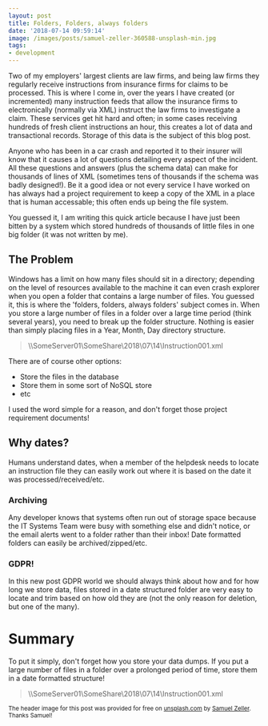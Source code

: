 ```yaml
---
layout: post
title: Folders, Folders, always folders
date: '2018-07-14 09:59:14'
image: /images/posts/samuel-zeller-360588-unsplash-min.jpg
tags:
- development
---
```


Two of my employers' largest clients are law firms, and being law firms they regularly receive instructions from insurance firms for claims to be processed. This is where I come in, over the years I have created (or incremented) many instruction feeds that allow the insurance firms to electronically (normally via XML) instruct the law firms to investigate a claim.  These services get hit hard and often; in some cases receiving hundreds of fresh client instructions an hour, this creates a lot of data and transactional records. Storage of this data is the subject of this blog post.

Anyone who has been in a car crash and reported it to their insurer will know that it causes a lot of questions detailing every aspect of the incident. All these questions and answers (plus the schema data) can make for thousands of lines of XML (sometimes tens of thousands if the schema was badly designed!). Be it a good idea or not every service I have worked on has always had a project requirement to keep a copy of the XML in a place that is human accessable; this often ends up being the file system.

You guessed it, I am writing this quick article because I have just been bitten by a system which stored hundreds of thousands of little files in one big folder (it was not written by me).
<!--more-->
## The Problem
Windows has a limit on how many files should sit in a directory; depending on the level of resources available to the machine it can even crash explorer when you open a folder that contains a large number of files. You guessed it, this is where the 'folders, folders, always folders' subject comes in.
When you store a large number of files in a folder over a large time period (think several years), you need to break up the folder structure. Nothing is easier than simply placing files in a Year, Month, Day directory structure. 
> \\\SomeServer01\SomeShare\2018\07\14\Instruction001.xml

There are of course other options:
+ Store the files in the database
+ Store them in some sort of NoSQL store
+ etc

I used the word simple for a reason, and don't forget those project requirement documents!

## Why dates?
Humans understand dates, when a member of the helpdesk needs to locate an instruction file they can easily work out where it is based on the date it was processed/received/etc.

### Archiving
Any developer knows that systems often run out of storage space because the IT Systems Team were busy with something else and didn't notice, or the email alerts went to a folder rather than their inbox! Date formatted folders can easily be archived/zipped/etc.

### GDPR! 
In this new post GDPR world we should always think about how and for how long we store data, files stored in a date structured folder are very easy to locate and trim based on how old they are (not the only reason for deletion, but one of the many).

# Summary
To put it simply, don't forget how you store your data dumps. If you put a large number of files in a folder over a prolonged period of time, store them in a date formatted structure!
>\\\SomeServer01\SomeShare\2018\07\14\Instruction001.xml

<small>The header image for this post was provided for free on [unsplash.com](https://unsplash.com) by [Samuel Zeller](https://unsplash.com/@samuelzeller). Thanks Samuel!</small>